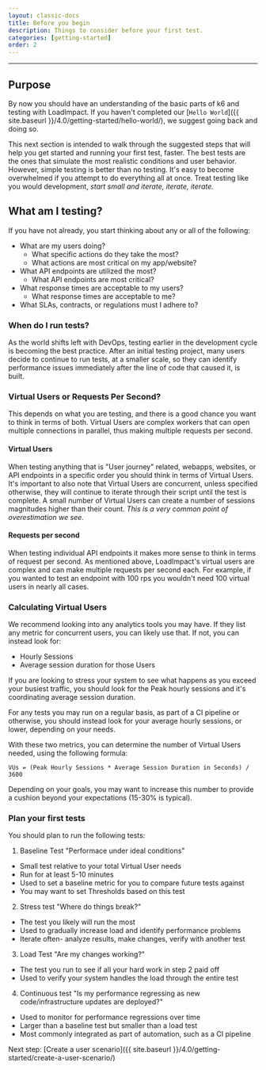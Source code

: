 ```yaml
---
layout: classic-docs
title: Before you begin
description: Things to consider before your first test.
categories: [getting-started]
order: 2
---
```


***

## Purpose

By now you should have an understanding of the basic parts of k6 and testing with LoadImpact. If you haven't completed our [`Hello World`]({{ site.baseurl }}/4.0/getting-started/hello-world/), we suggest going back and doing so.

This next section is intended to walk through the suggested steps that will help you get started and running your first test, faster. The best tests are the ones that simulate the most realistic conditions and user behavior. However, simple testing is better than no testing. It's easy to become overwhelmed if you attempt to do everything all at once. Treat testing like you would development, _start small and iterate, iterate, iterate._

## What am I testing?

If you have not already, you start thinking about any or all of the following:

- What are my users doing?
  - What specific actions do they take the most?
  - What actions are most critical on my app/website?
- What API endpoints are utilized the most?
  - What API endpoints are most critical?
- What response times are acceptable to my users?
  - What response times are acceptable to me?
- What SLAs, contracts, or regulations must I adhere to?

### When do I run tests?

As the world shifts left with DevOps, testing earlier in the development cycle is becoming the best practice. After an initial testing project, many users decide to continue to run tests, at a smaller scale, so they can identify performance issues immediately after the line of code that caused it, is built.

### Virtual Users or Requests Per Second?

This depends on what you are testing, and there is a good chance you want to think in terms of both. Virtual Users are complex workers that can open multiple connections in parallel, thus making multiple requests per second.

#### Virtual Users
When testing anything that is "User journey" related, webapps, websites, or API endpoints in a specific order you should think in terms of Virtual Users. It's important to also note that Virtual Users are concurrent, unless specified otherwise, they will continue to iterate through their script until the test is complete. A small number of Virtual Users can create a number of sessions magnitudes higher than their count. _This is a very common point of overestimation we see._

#### Requests per second
When testing individual API endpoints it makes more sense to think in terms of request per second. As mentioned above, LoadImpact's virtual users are complex and can make multiple requests per second each. For example, if you wanted to test an endpoint with 100 rps you wouldn't need 100 virtual users in nearly all cases.

### Calculating Virtual Users

We recommend looking into any analytics tools you may have. If they list any metric for concurrent users, you can likely use that. If not, you can instead look for:

- Hourly Sessions
- Average session duration for those Users

If you are looking to stress your system to see what happens as you exceed your busiest traffic, you should look for the Peak hourly sessions and it's coordinating average session duration.

For any tests you may run on a regular basis, as part of a CI pipeline or otherwise, you should instead look for your average hourly sessions, or lower, depending on your needs.

With these two metrics, you can determine the number of Virtual Users needed, using the following formula:

`VUs = (Peak Hourly Sessions * Average Session Duration in Seconds) / 3600`

Depending on your goals, you may want to increase this number to provide a cushion beyond your expectations (15-30% is typical).

### Plan your first tests

You should plan to run the following tests:

1. Baseline Test "Performace under ideal conditions"
  - Small test relative to your total Virtual User needs
  - Run for at least 5-10 minutes
  - Used to set a baseline metric for you to compare future tests against
  - You may want to set Thresholds based on this test
2. Stress test "Where do things break?"
  - The test you likely will run the most
  - Used to gradually increase load and identify performance problems
  - Iterate often-  analyze results, make changes, verify with another test
3. Load Test "Are my changes working?"
  - The test you run to see if all your hard work in step 2 paid off
  - Used to verify your system handles the load through the entire test
4. Continuous test "Is my performance regressing as new code/infrastructure updates are deployed?"
  - Used to monitor for performance regressions over time
  - Larger than a baseline test but smaller than a load test
  - Most commonly integrated as part of automation, such as a CI pipeline

Next step: [Create a user scenario]({{ site.baseurl }}/4.0/getting-started/create-a-user-scenario/)
<!--stackedit_data:
eyJoaXN0b3J5IjpbMTQ2MTgzNjgyOV19
-->